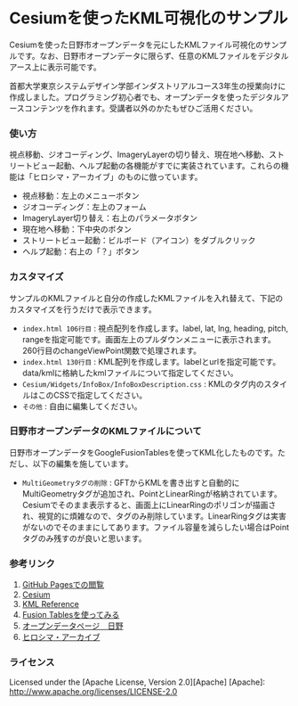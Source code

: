 Cesiumを使ったKML可視化のサンプル
======================
Cesiumを使った日野市オープンデータを元にしたKMLファイル可視化のサンプルです。なお、日野市オープンデータに限らず、任意のKMLファイルをデジタルアース上に表示可能です。


首都大学東京システムデザイン学部インダストリアルコース3年生の授業向けに作成しました。プログラミング初心者でも、オープンデータを使ったデジタルアースコンテンツを作れます。受講者以外のかたもぜひご活用ください。
 
### 使い方

視点移動、ジオコーディング、ImageryLayerの切り替え、現在地へ移動、ストリートビュー起動、ヘルプ起動の各機能がすでに実装されています。これらの機能は「ヒロシマ・アーカイブ」のものに倣っています。

+ 視点移動：左上のメニューボタン
+ ジオコーディング：左上のフォーム
+ ImageryLayer切り替え：右上のパラメータボタン
+ 現在地へ移動：下中央のボタン
+ ストリートビュー起動：ビルボード（アイコン）をダブルクリック
+ ヘルプ起動：右上の「？」ボタン

 
### カスタマイズ

サンプルのKMLファイルと自分の作成したKMLファイルを入れ替えて、下記のカスタマイズを行うだけで表示できます。

+   `index.html 106行目` :
    視点配列を作成します。label, lat, lng, heading, pitch, rangeを指定可能です。画面左上のプルダウンメニューに表示されます。260行目のchangeViewPoint関数で処理されます。
+   `index.html 130行目` :
    KML配列を作成します。labelとurlを指定可能です。data/kmlに格納したkmlファイルについて指定してください。
+   `Cesium/Widgets/InfoBox/InfoBoxDescription.css` :
    KMLの<description>タグ内のスタイルはこのCSSで指定してください。
+   `その他` :
    自由に編集してください。

### 日野市オープンデータのKMLファイルについて

日野市オープンデータをGoogleFusionTablesを使ってKML化したものです。ただし、以下の編集を施しています。

+   `MultiGeometryタグの削除` :
    GFTからKMLを書き出すと自動的にMultiGeometryタグが追加され、PointとLinearRingが格納されています。Cesiumでそのまま表示すると、画面上にLinearRingのポリゴンが描画され、視覚的に煩雑なので、タグのみ削除しています。LinearRingタグは実害がないのでそのままにしてあります。ファイル容量を減らしたい場合はPointタグのみ残すのが良いと思います。

### 参考リンク

1. [GitHub Pagesでの閲覧](https://wtnv-lab.github.io/cesiumGitHubPages/ "日野市オープンデータ可視化")
2. [Cesium](http://cesiumjs.org/ "Cesium")
3. [KML Reference](https://developers.google.com/kml/documentation/kmlreference "KML Reference")
4. [Fusion Tablesを使ってみる](http://pc.nikkeibp.co.jp/article/column/20110829/1036486/ "Fusion Tablesを使ってみる-PC Online")
5. [オープンデータページ　日野](http://www.city.hino.lg.jp/index.cfm/196,129180,353,2132,html "オープンデータページ　日野")
6. [ヒロシマ・アーカイブ](http://hiroshima.mapping.jp/ "ヒロシマ・アーカイブ")
 
### ライセンス

Licensed under the [Apache License, Version 2.0][Apache]
[Apache]: http://www.apache.org/licenses/LICENSE-2.0

